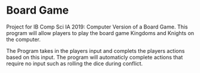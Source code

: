 # Board Game

Project for IB Comp Sci IA 2019:
Computer Version of a Board Game.  This program will allow players to play the board game Kingdoms and Knights on the computer.
<br /> 

The Program takes in the players input and complets the players actions based on this input. The program will automaticly complete actions that require no input such as rolling the dice during conflict.
